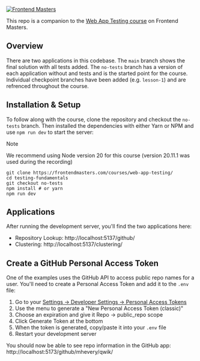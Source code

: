 [![Frontend Masters](https://static.frontendmasters.com/assets/brand/logos/full.png)](https://frontendmasters.com/courses/web-app-testing/)

This repo is a companion to the [Web App Testing course](https://frontendmasters.com/courses/web-app-testing/) on Frontend Masters.


## Overview

There are two applications in this codebase. The `main` branch shows the final solution with all tests added. The `no-tests` branch has a version of each application without and tests and is the started point for the course. Individual checkpoint branches have been added (e.g. `lesson-1`) and are refrenced throughout the course.

## Installation & Setup

To follow along with the course, clone the repository and checkout the `no-tests` branch. Then installed the dependencies with either Yarn or NPM and use `npm run dev` to start the server:

> [!NOTE]
> We recommend using Node version 20 for this course (version 20.11.1 was used during the recording)

```shell
git clone https://frontendmasters.com/courses/web-app-testing/
cd testing-fundamentals
git checkout no-tests
npm install # or yarn
npm run dev
```
## Applications

After running the development server, you'll find the two applications here:
- Repository Lookup: http://localhost:5137/github/
- Clustering: http://localhost:5137/clustering/

## Create a GitHub Personal Access Token

One of the examples uses the GitHub API to access public repo names for a user. You'll need to create a Personal Access Token and add it to the `.env` file:

1. Go to your [Settings -> Developer Settings -> Personal Access Tokens](https://github.com/settings/tokens)
2. Use the menu to generate a "New Personal Access Token (classic)"
3. Choose an expiration and give it Repo -> public_repo scope
4. Click Generate Token at the bottom
5. When the token is generated, copy/paste it into your `.env` file
6. Restart your development server

You should now be able to see repo information in the GitHub app: http://localhost:5173/github/mhevery/qwik/


